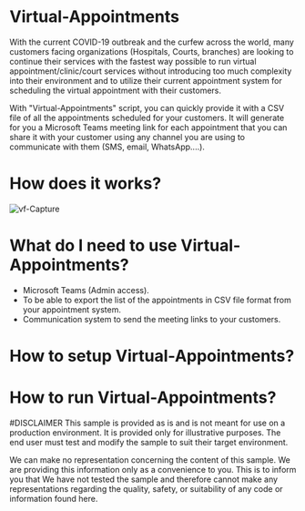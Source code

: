 # Virtual-Appointments 
With the current COVID-19 outbreak and the curfew across the world, many customers facing organizations (Hospitals, Courts, branches) are looking to continue their services with the fastest way possible to run virtual appointment/clinic/court services without introducing too much complexity into their environment and to utilize their current appointment system for scheduling the virtual appointment with their customers.

With "Virtual-Appointments" script, you can quickly provide it with a CSV file of all the appointments scheduled for your customers. It will generate for you a Microsoft Teams meeting link for each appointment that you can share it with your customer using any channel you are using to communicate with them (SMS, email, WhatsApp....).

# How does it works?
![vf-Capture](https://user-images.githubusercontent.com/957921/79162504-123a9280-7de6-11ea-87f1-3b71f29d68ef.PNG)


# What do I need to use Virtual-Appointments?
- Microsoft Teams (Admin access).
- To be able to export the list of the appointments in CSV file format from your appointment system.
- Communication system to send the meeting links to your customers.

# How to setup Virtual-Appointments?



# How to run Virtual-Appointments?


#DISCLAIMER
This sample is provided as is and is not meant for use on a production environment.
It is provided only for illustrative purposes. The end user must test and modify the
sample to suit their target environment. 

We can make no representation concerning the content of this sample. We are
providing this information only as a convenience to you. This is to inform you that
We have not tested the sample and therefore cannot make any representations 
regarding the quality, safety, or suitability of any code or information found here.   

